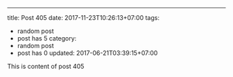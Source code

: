 ---
title: Post 405
date: 2017-11-23T10:26:13+07:00
tags:
  - random post
  - post has 5
category:
  - random post
  - post has 0
updated: 2017-06-21T03:39:15+07:00

This is content of post 405